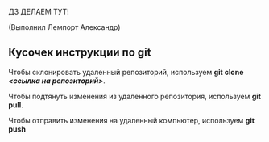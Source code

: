 ДЗ ДЕЛАЕМ ТУТ!


(Выполнил Лемпорт Александр)
## Кусочек инструкции по git

Чтобы склонировать удаленный репозиторий, используем **git clone _<ссылка на репозиторий>_**.

Чтобы подтянуть изменения из удаленного репозитория, используем **git pull**.

Чтобы отправить изменения на удаленный компьютер, используем **git push**